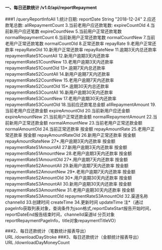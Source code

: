 #### 一、每日还款统计 /v1.0/api/reportRepayment
###1 /queryReportInfoAll
    1.统计日期: reportDate String "2018-12-24"
    2.应还款笔总数: allRepaymentCount
    3.当前老用户应还款笔数: expireCountOld
    4.当前新用户应还笔数 expireCountNew
    5.当前用户正常还款笔数 normalRepaymentCount
    6.当前新用户正常还款笔数 normalCountNew
    7.当前老用户正常还款笔数 normalCountOld
    8.正常还款率 repayRate
    9.老用户正常还款率 repayRateOld
    10.新用户正常还款率 repayRateNew
    11.逾期3天内总还款率 repaymentRateS1CountAll
    12.新用户逾期3天内还款率 repaymentRateS1CountNew
    13.老用户逾期3天内还款率 repaymentRateS1CountOld
	13*.逾期7天内总还款率 repaymentRateS2CountAll
    14.新用户逾期7天内还款率  repaymentRateS2CountNew
    15.老用户逾期7天内还款率  repaymentRateS2CountOld
	15*.逾期30天内总还款率 repaymentRateS3CountAll
    16.新用户逾期30天内还款率 repaymentRateS3CountNew
    17.老用户逾期30天内还款率 repaymentRateS3CountOld
    18.当前应还款笔总金额 allRepaymentAmount
    19.当前老用户应还款金额 expireAmountOld
    20.当前新用户应还金额 expireAmountNew
    21.当前用户正常还款金额 normalRepaymentAmount
    22.当前新用户正常还款金额 normalAmountNew
    23.当前老用户正常还款金额 normalAmountOld
    24.当前正常还款率 按金额 repayAmountRate
    25.老用户正常还款率 按金额 repayAmountRateOld
    26.新用户正常还款率 按金额 repayAmountRateNew
	27*.用户逾期3天内还款率 按金额 repaymentRateS1AmountAll
    27.新用户逾期3天内还款率 按金额 repaymentRateS1AmountNew
    28.老用户逾期3天内还款率 按金额 repaymentRateS1AmountOld
	27*.用户逾期7天内还款率 按金额 repaymentRateS2AmountAll
    29.新用户逾期7天内还款率 按金额 repaymentRateS2AmountNew
	29*.老用户逾期7天内还款率 按金额 repaymentRateS2AmountOld
	30*.用户逾期30天内还款率 按金额 repaymentRateS3AmountAll
    30.新用户逾期30天内还款率 按金额 repaymentRateS3AmountNew
    31.老用户逾期30天内还款率 按金额repaymentRateS3AmountOld
    repaymentRateS3AmountOld
    32.渠道名称 channelId
    33.创建时间 createTime
    34.更新时间 updateTime
    注*（通过pageInfo获取列表对象，查询条件为json格式,reportDateStart报告开始时间，reportDateEnd报告结束时间，channelId渠道Id
	分页对象reportRepaymentPageInfo，title对象repaymentTitleVO）
	
###2、每日还款统计（笔数统计报表导出）	
URL /downloadDayStroke
###3、每日还款统计（金额统计报表导出）	
URL /downloadDayMoneyCount